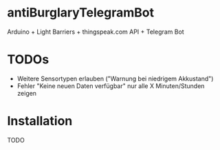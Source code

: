 # antiBurglaryTelegramBot
Arduino + Light Barriers + thingspeak.com API + Telegram Bot

# TODOs
* Weitere Sensortypen erlauben ("Warnung bei niedrigem Akkustand")
* Fehler "Keine neuen Daten verfügbar" nur alle X Minuten/Stunden zeigen

# Installation
TODO